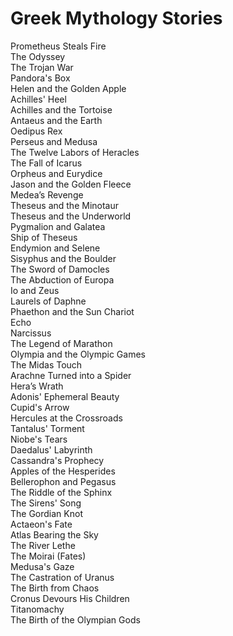 # Greek Mythology Stories
Prometheus Steals Fire  
The Odyssey  
The Trojan War  
Pandora's Box  
Helen and the Golden Apple  
Achilles' Heel  
Achilles and the Tortoise  
Antaeus and the Earth  
Oedipus Rex  
Perseus and Medusa  
The Twelve Labors of Heracles  
The Fall of Icarus  
Orpheus and Eurydice  
Jason and the Golden Fleece  
Medea’s Revenge  
Theseus and the Minotaur  
Theseus and the Underworld  
Pygmalion and Galatea  
Ship of Theseus  
Endymion and Selene  
Sisyphus and the Boulder  
The Sword of Damocles  
The Abduction of Europa  
Io and Zeus  
Laurels of Daphne  
Phaethon and the Sun Chariot  
Echo  
Narcissus  
The Legend of Marathon  
Olympia and the Olympic Games  
The Midas Touch  
Arachne Turned into a Spider  
Hera’s Wrath  
Adonis' Ephemeral Beauty  
Cupid's Arrow  
Hercules at the Crossroads  
Tantalus' Torment  
Niobe's Tears  
Daedalus' Labyrinth  
Cassandra's Prophecy  
Apples of the Hesperides  
Bellerophon and Pegasus  
The Riddle of the Sphinx  
The Sirens' Song  
The Gordian Knot  
Actaeon's Fate  
Atlas Bearing the Sky  
The River Lethe  
The Moirai (Fates)  
Medusa's Gaze  
The Castration of Uranus  
The Birth from Chaos  
Cronus Devours His Children  
Titanomachy  
The Birth of the Olympian Gods
